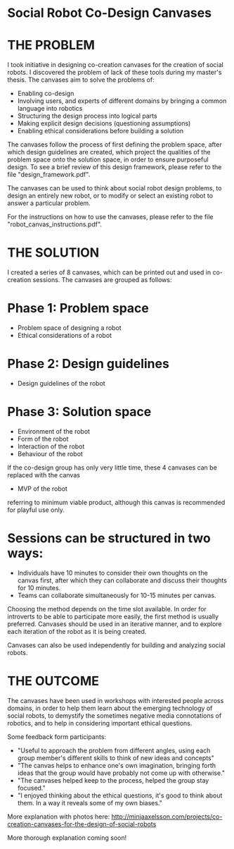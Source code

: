 # Social Robot Co-Design Canvases

# THE PROBLEM

I took initiative in designing co-creation canvases for the creation of social robots. I discovered the problem of lack of these tools during my master's thesis. The canvases aim to solve the problems of:

- Enabling co-design
- Involving users, and experts of different domains by bringing a common language into robotics
- Structuring the design process into logical parts
- Making explicit design decisions (questioning assumptions)
- Enabling ethical considerations before building a solution

The canvases follow the process of first defining the problem space, after which design guidelines are created, which project the qualities of the problem space onto the solution space, in order to ensure purposeful design. To see a brief review of this design framework, please refer to the file "design_framework.pdf".

The canvases can be used to think about social robot design problems, to design an entirely new robot, or to modify or select an existing robot to answer a particular problem.

For the instructions on how to use the canvases, please refer to the file "robot_canvas_instructions.pdf".

# THE SOLUTION

I created a series of 8 canvases, which can be printed out and used in co-creation sessions. The canvases are grouped as follows:

# Phase 1: Problem space
- Problem space of designing a robot
- Ethical considerations of a robot

# Phase 2: Design guidelines
- Design guidelines of the robot

# Phase 3: Solution space
- Environment of the robot
- Form of the robot
- Interaction of the robot
- Behaviour of the robot

If the co-design group has only very little time, these 4 canvases can be replaced with the canvas

- MVP of the robot

referring to minimum viable product, although this canvas is recommended for playful use only.

# Sessions can be structured in two ways:

- Individuals have 10 minutes to consider their own thoughts on the canvas first, after which they can collaborate and discuss their thoughts for 10 minutes.
- Teams can collaborate simultaneously for 10-15 minutes per canvas.

Choosing the method depends on the time slot available. In order for introverts to be able to participate more easily, the first method is usually preferred. Canvases should be used in an iterative manner, and to explore each iteration of the robot as it is being created.

Canvases can also be used independently for building and analyzing social robots.

# THE OUTCOME

The canvases have been used in workshops with interested people across domains, in order to help them learn about the emerging technology of social robots, to demystify the sometimes negative media connotations of robotics, and to help in considering important ethical questions.

Some feedback form participants:

- "Useful to approach the problem from different angles, using each group member's different skills to think of new ideas and concepts"
- "The canvas helps to enhance one's own imagination, bringing forth ideas that the group would have probably not come up with otherwise."
- "The canvases helped keep to the process, helped the group stay focused."
- "I enjoyed thinking about the ethical questions, it's good to think about them. In a way it reveals some of my own biases."

More explanation with photos here: http://minjaaxelsson.com/projects/co-creation-canvases-for-the-design-of-social-robots

More thorough explanation coming soon!